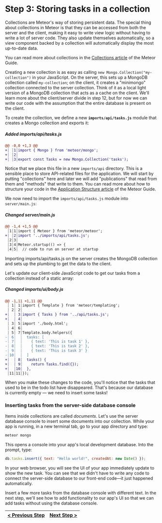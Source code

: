 # Step 3: Storing tasks in a collection

[//]: # (head-end)


Collections are Meteor's way of storing persistent data. The special thing about collections in Meteor is that they can be accessed from both the server and the client, making it easy to write view logic without having to write a lot of server code. They also update themselves automatically, so a view component backed by a collection will automatically display the most up-to-date data.

You can read more about collections in the [Collections article](http://guide.meteor.com/collections.html) of the Meteor Guide.

Creating a new collection is as easy as calling `new Mongo.Collection("my-collection")` in your JavaScript. On the server, this sets up a MongoDB collection called `my-collection`; on the client, it creates a "minimongo" collection connected to the server collection. Think of it as a local light version of a MongoDB collection that acts as a cache on the client. We'll learn more about the client/server divide in step 12, but for now we can write our code with the assumption that the entire database is present on the client.

To create the collection, we define a new **`imports/api/tasks.js`** module that creates a Mongo collection and exports it:

[{]: <helper> (diffStep 3.1 noTitle=true)

##### Added imports&#x2F;api&#x2F;tasks.js
```diff
@@ -0,0 +1,3 @@
+┊ ┊1┊import { Mongo } from 'meteor/mongo';
+┊ ┊2┊
+┊ ┊3┊export const Tasks = new Mongo.Collection('tasks');
```

[}]: #

Notice that we place this file in a new `imports/api` directory. This is a sensible place to store API-related files for the application. We will start by putting "collections" here and later we will add "publications" that read from them and "methods" that write to them. You can read more about how to structure your code in the [Application Structure article](http://guide.meteor.com/structure.html) of the Meteor Guide.

We now need to import the `imports/api/tasks.js` module into `server/main.js`:

[{]: <helper> (diffStep 3.2 noTitle=true)

##### Changed server&#x2F;main.js
```diff
@@ -1,4 +1,5 @@
 ┊1┊1┊import { Meteor } from 'meteor/meteor';
+┊ ┊2┊import '../imports/api/tasks.js';
 ┊2┊3┊
 ┊3┊4┊Meteor.startup(() => {
 ┊4┊5┊  // code to run on server at startup
```

[}]: #

Importing imports/api/tasks.js on the server creates the MongoDB collection and sets up the plumbing to get the data to the client.

Let's update our client-side JavaScript code to get our tasks from a collection instead of a static array:

[{]: <helper> (diffStep 3.3 noTitle=true)

##### Changed imports&#x2F;ui&#x2F;body.js
```diff
@@ -1,11 +1,11 @@
 ┊ 1┊ 1┊import { Template } from 'meteor/templating';
 ┊ 2┊ 2┊
+┊  ┊ 3┊import { Tasks } from '../api/tasks.js';
+┊  ┊ 4┊
 ┊ 3┊ 5┊import './body.html';
 ┊ 4┊ 6┊
 ┊ 5┊ 7┊Template.body.helpers({
-┊ 6┊  ┊  tasks: [
-┊ 7┊  ┊    { text: 'This is task 1' },
-┊ 8┊  ┊    { text: 'This is task 2' },
-┊ 9┊  ┊    { text: 'This is task 3' }
-┊10┊  ┊  ]
+┊  ┊ 8┊  tasks() {
+┊  ┊ 9┊    return Tasks.find({});
+┊  ┊10┊  },
 ┊11┊11┊});
```

[}]: #

When you make these changes to the code, you'll notice that the tasks that used to be in the todo list have disappeared. That's because our database is currently empty — we need to insert some tasks!

### Inserting tasks from the server-side database console

Items inside collections are called _documents_. Let's use the server database console to insert some documents into our collection. While your app is running, in a new terminal tab, go to your app directory and type:

```bash
meteor mongo
```

This opens a console into your app's local development database. Into the prompt, type:

```js
db.tasks.insert({ text: "Hello world!", createdAt: new Date() });
```

In your web browser, you will see the UI of your app immediately update to show the new task. You can see that we didn't have to write any code to connect the server-side database to our front-end code—it just happened automatically.

Insert a few more tasks from the database console with different text. In the next step, we'll see how to add functionality to our app's UI so that we can add tasks without using the database console.

[//]: # (foot-start)

[{]: <helper> (navStep)

| [< Previous Step](step2.md) | [Next Step >](step4.md) |
|:--------------------------------|--------------------------------:|

[}]: #
